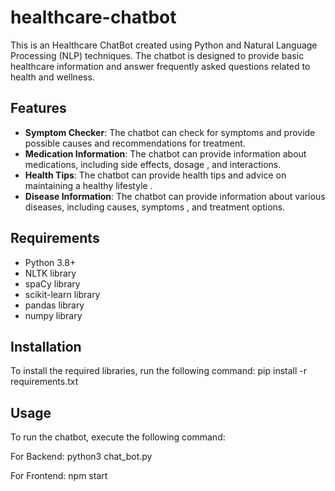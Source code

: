 # healthcare-chatbot

This is an Healthcare ChatBot created using Python and Natural Language Processing (NLP) techniques. The chatbot is designed to provide basic healthcare information and answer frequently asked questions related to health and wellness.

## Features

- **Symptom Checker**: The chatbot can check for symptoms and provide possible causes and recommendations for treatment.
- **Medication Information**: The chatbot can provide information about medications, including side effects, dosage , and interactions.
- **Health Tips**: The chatbot can provide health tips and advice on maintaining a healthy lifestyle .
- **Disease Information**: The chatbot can provide information about various diseases, including causes, symptoms , and treatment options.

## Requirements

- Python 3.8+
- NLTK library
- spaCy library
- scikit-learn library
- pandas library
- numpy library

## Installation

To install the required libraries, run the following command:
pip install -r requirements.txt

## Usage

To run the chatbot, execute the following command:

For Backend:
python3 chat_bot.py

For Frontend:
npm start
